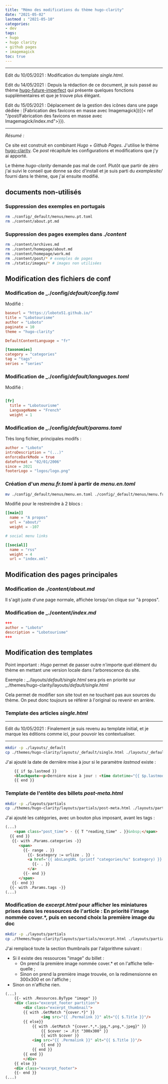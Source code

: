 ```yaml
---
title: "Mémo des modifications du thème hugo-clarity"
date: "2021-05-02"
lastmod : "2021-05-10"
categories:
- dev
tags:
- hugo
- hugo clarity
- github pages
- imagemagick
toc: true
---
```


---

Edit du 10/05/2021 : Modification du template _single.html_.

Edit du 14/05/2021 : Depuis la rédaction de ce document, je suis passé au thème [hugo-future-imperfect](https://github.com/statnmap/hugo-future-imperfect) qui présente quelques fonctions supplémentaires et que je trouve plus élégant. 

Edit du 15/05/2021 : Déplacement de la gestion des icônes dans une page dédiée : [Fabrication des favicons en masse avec Imagemagick]({{< ref "/post/Fabrication des favicons en masse avec Imagemagick/index.md">}}). 

---

_Résumé :_

Ce site est construit en combinant _Hugo_ + _Github Pages_.
J'utilise le thème [hugo-clarity](https://themes.gohugo.io/hugo-clarity/). Ce _post_ récapitule les configurations et modifications que j'y ai apporté.

Le thème _hugo-clarity_ demande pas mal de conf. Plutôt que partir de zéro j'ai suivi le conseil que donne sa doc d'install et je suis parti du _examplesite/_ fourni dans le thème, que j'ai ensuite modifié.

## documents non-utilisés

### Suppression des exemples en portugais

```sh
rm ./config/_default/menus/menu.pt.toml
rm ./content/about.pt.md
```

### Suppression des pages exemples dans _./content_

```sh
rm ./content/archives.md
rm ./content/homepage/about.md
rm ./content/homepage/work.md
rm ./content/post/* # exemples de pages
rm ./static/images/* # images non utilisées
```

## Modification des fichiers de conf

### Modification de _./config/_default/config.toml_

Modifié :

```toml
baseurl = "https://loboto51.github.io/"
title = "Lobotourisme"
author = "Loboto"
paginate = 10
theme = "hugo-clarity"

DefaultContentLanguage = "fr"

[taxonomies]
category = "categories"
tag = "tags"
series = "series"
```

### Modification de _./config/_default/languages.toml_

Modifié :

```toml

[fr]
  title = "Lobotourisme"
  LanguageName = "French"
  weight = 1
```

### Modification de _./config/_default/params.toml_

Très long fichier, principales modifs :

```toml
author = "Loboto"
introDescription = "(...)"
enforceDarkMode = true
dateFormat = "02/01/2006"
since = 2021
footerLogo = "logos/logo.png"

```

### Création d'un _menu.fr.toml_ à partir de _menu.en.toml_

```sh
mv ./config/_default/menus/menu.en.toml ./config/_default/menus/menu.fr.toml
```

Modifié pour le restreindre à 2 blocs :

```toml
[[main]]
  name = "A propos"
  url = "about/"
  weight = -107

# social menu links

[[social]]
  name = "rss"
  weight = 4
  url = "index.xml"
```


## Modification des pages principales

### Modification de _./content/about.md_

Il s'agit juste d'une page normale, affichée lorsqu'on clique sur "à propos".
 

### Modification de _./content/_index.md_

```toml
+++
author = "Loboto"
description = "Lobotourisme"
+++
```

## Modification des templates

Point important :
_Hugo_ permet de passer outre n'importe quel élément du thème en mettant une version locale dans l'arborescence du site.

Exemple :
_./layouts/_default/single.html_ sera pris en priorité sur _./themes/hugo-clarity/layouts/_default/single.html_

Cela permet de modifier son site tout en ne touchant pas aux sources du thème. On peut donc toujours se référer à l'original ou revenir en arrière.


### Template des articles _single.html_

---

Edit du 10/05/2021 : Finalement je suis revenu au template initial, et je marque les éditions comme ici, pour pouvoir les contextualiser.

---

```sh
mkdir -p ./layouts/_default
cp ./themes/hugo-clarity/layouts/_default/single.html ./layouts/_default/
```

J'ai ajouté la date de dernière mise à jour si le paramètre _lastmod_ existe :

```html
    {{ if $p.lastmod }}
    <blockquote><p>Dernière mise à jour : <time datetime="{{ $p.lastmod.Format "Mon Jan 10 17:13:38 2020 -0700" }}">{{ $p.lastmod.Format (default "Jan 2, 2006" $.Site.Params.dateFormat) }}</time></p></blockquote>
    {{ end }}
```


### Template de l'entête des billets _post-meta.html_

```sh
mkdir -p ./layouts/partials
cp ./themes/hugo-clarity/layouts/partials/post-meta.html ./layouts/partials/
```

J'ai ajouté les catégories, avec un bouton plus imposant, avant les tags :

```html
(...)
    <span class="post_time"> · {{ T "reading_time" . }}&nbsp;</span>
  {{ end }}
   {{- with .Params.categories -}}
      <span>
        {{- range . }}
          {{- $category := urlize . }} ·
          <a href='{{ absLangURL (printf "categories/%s" $category) }}' title="{{ . }}" class="button button_translucent">
            {{- . }}
          </a>
        {{- end }}
      </span>
   {{- end }}
  {{- with .Params.tags -}}
(...)
```

### Modification de _excerpt.html_ pour afficher les miniatures prises dans les ressources de l'article : En priorité l'image nommée cover.*, puis en second choix la première image du doc 

```sh
mkdir -p ./layouts/partials
cp ./themes/hugo-clarity/layouts/partials/excerpt.html ./layouts/partials/
```

J'ai remplacé toute la section thumbnails par l'algorithme suivant : 

- Si il existe des ressources "image" du billet :
    - On prend la première image nommée cover.* et on l'affiche telle-quelle ;
    - Sinon on prend la première image trouvée, on la redimensionne en 300x300 et on l'affiche ;
- Sinon on n'affiche rien.

```html
(...)
    {{- with .Resources.ByType "image" }}
    <div class="excerpt_footer partition">
        <div class="excerpt_thumbnail">
        {{ with .GetMatch "{cover.*}" }}
                <img src="{{ .Permalink }}" alt="{{ $.Title }}"/>
        {{ else}}
            {{ with .GetMatch "{cover.*,*.jpg,*.png,*.jpeg}" }}
                {{ $cover := .Fit "300x300" }}
                {{ with $cover }}
            <img src="{{ .Permalink }}" alt="{{ $.Title }}"/>
                {{ end }}
            {{ end }}
        {{ end }}
        </div>
    {{ else }}
    <div class="excerpt_footer">
    {{- end }}
(...)
```

